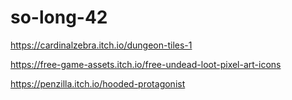 # so-long-42

https://cardinalzebra.itch.io/dungeon-tiles-1

https://free-game-assets.itch.io/free-undead-loot-pixel-art-icons

https://penzilla.itch.io/hooded-protagonist
